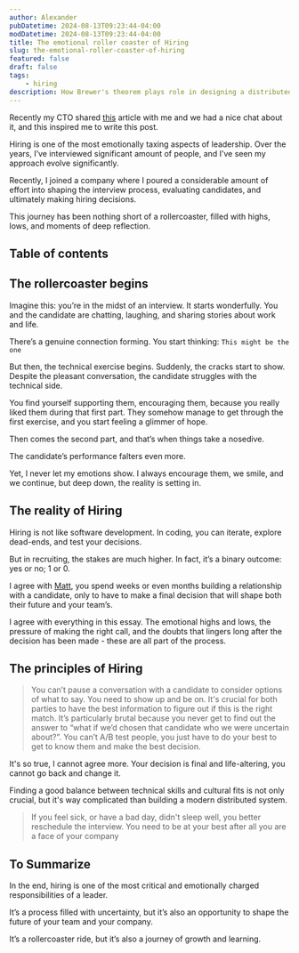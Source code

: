 ```yaml
---
author: Alexander
pubDatetime: 2024-08-13T09:23:44-04:00
modDatetime: 2024-08-13T09:23:44-04:00
title: The emotional roller coaster of Hiring
slug: the-emotional-roller-coaster-of-hiring
featured: false
draft: false
tags:
    - hiring
description: How Brewer's theorem plays role in designing a distributed system
---
```


Recently my CTO shared [this](https://reactiverobot.com/writing/hiring.html) article with me and we had a nice chat about it, and this inspired me to write this post.

Hiring is one of the most emotionally taxing aspects of leadership. Over the years, I’ve interviewed significant amount of people, and I’ve seen my approach evolve significantly.

Recently, I joined a company where I poured a considerable amount of effort into shaping the interview process, evaluating candidates, and ultimately making hiring decisions.

This journey has been nothing short of a rollercoaster, filled with highs, lows, and moments of deep reflection.

## Table of contents

## The rollercoaster begins

Imagine this: you’re in the midst of an interview. It starts wonderfully. You and the candidate are chatting, laughing, and sharing stories about work and life.

There’s a genuine connection forming. You start thinking: `This might be the one`

But then, the technical exercise begins. Suddenly, the cracks start to show. Despite the pleasant conversation, the candidate struggles with the technical side.

You find yourself supporting them, encouraging them, because you really liked them during that first part. They somehow manage to get through the first exercise, and you start feeling a glimmer of hope.

Then comes the second part, and that’s when things take a nosedive.

The candidate’s performance falters even more.

Yet, I never let my emotions show. I always encourage them, we smile, and we continue, but deep down, the reality is setting in.

## The reality of Hiring

Hiring is not like software development. In coding, you can iterate, explore dead-ends, and test your decisions.

But in recruiting, the stakes are much higher. In fact, it’s a binary outcome: yes or no; 1 or 0.

I agree with [Matt](https://reactiverobot.com/writing/hiring.html), you spend weeks or even months building a relationship with a candidate, only to have to make a final decision that will shape both their future and your team’s.

I agree with everything in this essay. The emotional highs and lows, the pressure of making the right call, and the doubts that lingers long after the decision has been made - these are all part of the process.

## The principles of Hiring

> You can’t pause a conversation with a candidate to consider options of what to say. You need to show up and be on. It's crucial for both parties to have the best information to figure out if this is the right match. It’s particularly brutal because you never get to find out the answer to “what if we’d chosen that candidate who we were uncertain about?”. You can’t A/B test people, you just have to do your best to get to know them and make the best decision.

It's so true, I cannot agree more. Your decision is final and life-altering, you cannot go back and change it.

Finding a good balance between technical skills and cultural fits is not only crucial, but it's way complicated than building a modern distributed system.

> If you feel sick, or have a bad day, didn't sleep well, you better reschedule the interview. You need to be at your best after all you are a face of your company

## To Summarize

In the end, hiring is one of the most critical and emotionally charged responsibilities of a leader.

It’s a process filled with uncertainty, but it’s also an opportunity to shape the future of your team and your company.

It’s a rollercoaster ride, but it’s also a journey of growth and learning.
